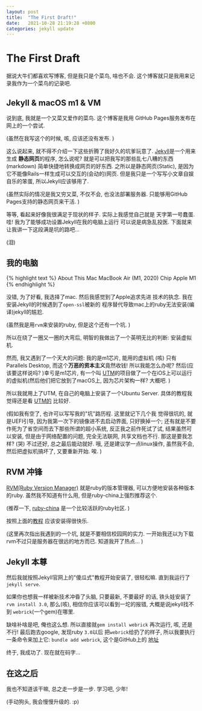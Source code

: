 ```yaml
---
layout: post
title:  "The First Draft!"
date:   2021-10-28 21:19:28 +0800
categories: jekyll update
---
```


# The First Draft
据说大牛们都喜欢写博客, 但是我只是个菜鸟, 啥也不会. 
这个博客就只是我用来记录我作为一个菜鸟的记录吧. 

## Jekyll & macOS m1 & VM
说到底, 我就是一个又菜又爱作的菜鸟. 这个博客是我用
GitHub Pages服务发布在网上的一个尝试. 

(虽然在我写这个的时候, 咳, 应该还没有发布. )

这么说起来, 就不得不介绍一下这些折腾了我好久的坑爹玩意了. 
[Jekyll](https://jekyllrb.com)是一个用来生成
**静态网页**的程序, 怎么说呢? 
就是可以把我写的那些乱七八糟的东西(markdown)
简单快捷地转换成网页的好东西. 之所以是静态网页(Static), 
是因为它不能像Rails一样生成可以交互的(会动的)网页. 
但是我只是一个写写小文章自娱自乐的笨蛋, 所以Jekyll应该够用了. 

(虽然实际的情况是我又穷又菜, 不仅不会, 也没法部署服务器. 
只能够用GitHub Pages支持的静态网页来干活. )

等等, 看起来好像我很满足于现状的样子. 实际上我感觉自己就是
天字第一号蠢蛋. 哇! 我为了能够成功设置Jekyll在我的电脑上运行
可以说是病急乱投医. 下面就来让我讲一下这段满是坑的路吧...

(泪)

## 我的电脑
{% highlight text %}
About This Mac
MacBook Air (M1, 2020)
Chip Apple M1
{% endhighlight %}

没错, 为了好看, 我选择了mac. 然后我感觉到了Apple追求先进
技术的执念. 我在安装Jekyll的时候遇到了`open-ssl`被新的
程序替代导致mac上的ruby无法安装(编译)jekyll的尴尬. 

(虽然我是用`rvm`来安装的ruby, 但是这个还有一个坑. )

所以在绕了一圈又一圈的大弯后, 明智的我做出了一个英明无比的判断: 
安装虚拟机. 

然而, 我又遇到了一个天大的问题: 我的是m1芯片, 能用的虚拟机
(咳) 只有Parallels Desktop, 而这个**万恶的资本主义**竟然收钱! 
所以我能怎么办呢? 然后(应该要这样说吗? )幸亏是m1芯片, 有一个叫
[UTM](https://mac.getutm.app)的项目做了一个在iOS上可以运行
的虚拟机(然后他们把它放到了macOS上, 因为芯片架构一样? 大概吧. )

所以我就用上了UTM, 在自己的电脑上安装了一个Ubuntu Server. 
具体的教程我觉得还是看
[UTM的](https://mac.getutm.app/gallery/ubuntu-20-04)
比较好. 

(假如我有空了, 也许可以写写我的"坑"路历程. 这里就记下几个我
觉得很坑的, 就是UEFI引导, 因为我第一次下的镜像进不去启动界面, 
只好换掉一个; 还有就是不要作死为了省空间而去下那些所谓的超小系统, 
反正我之前作死试了试, 结果虽然可以安装, 但是由于网络配置的问题, 
完全无法联网, 共享文档也不行. 那这是要我怎样? (哭) 不过还好, 
总之最后能动就好. 哦, 还是建议学一点linux操作, 虽然我不会, 
然后把虚拟机搞坏了, 又要重新开始. 唉. )

## RVM 冲锋
[RVM(Ruby Version Manager)](https://rvm.io)
就是ruby的版本管理器, 可以方便地安装各种版本的ruby. 
虽然我不知道有什么用, 但是ruby-china上强烈推荐这个. 

(推荐一下, [ruby-china](https://ruby-china.org)
是一个比较活跃的ruby社区. )

按照上面的[教程](https://ruby-china.org/wiki/install_ruby_guide)
应该安装得很快乐. 

(这里再次指出我遇到的一个坑, 就是不要相信校园网的实力. 
一开始我还以为下载rvm不过只是服务器在很远的地方而已. 
知道我开了热点... )

## Jekyll 本尊
然后我就按照Jekyll官网上的"傻瓜式"教程开始安装了, 
很轻松嘛. 直到我运行了`jekyll serve`. 

如果你也想我一样被新技术冲昏了头脑, 只要最新, 不要最好
的话, 铁头娃安装了`rvm install 3.0`, 那么(咳), 
相信你应该可以看到一坨的报错, 大概是说jekyll找不到
`webrick`(一个gem)在哪里. 

缺啥补啥是吧, 俺也这么想. 所以直接就`gem install webrick`
再次运行, 咳, 还是不行! 最后跑去google, 发现ruby `3.0`以后
把`webrick`给扔了的样子, 所以我要执行一条命令来加上它: 
`bundle add webrick`, 这个是GitHub上的
[地址](https://github.com/jekyll/jekyll/issues/8523)

终于, 我成功了. 现在就在码字...

## 在这之后
我也不知道该干嘛, 总之走一步是一步. 学习吧, 少年! 

(手动狗头, 我会慢慢升级的. :p)